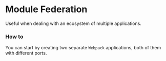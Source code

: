 # Module Federation

Useful when dealing with an ecosystem of multiple applications.

### How to
You can start by creating two separate `Webpack` applications, both of them with different ports.